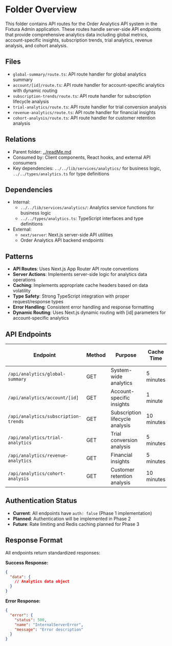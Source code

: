 # Folder Overview

This folder contains API routes for the Order Analytics API system in the Fixtura Admin application. These routes handle server-side API endpoints that provide comprehensive analytics data including global metrics, account-specific insights, subscription trends, trial analytics, revenue analysis, and cohort analysis.

## Files

- `global-summary/route.ts`: API route handler for global analytics summary
- `account/[id]/route.ts`: API route handler for account-specific analytics with dynamic routing
- `subscription-trends/route.ts`: API route handler for subscription lifecycle analysis
- `trial-analytics/route.ts`: API route handler for trial conversion analysis
- `revenue-analytics/route.ts`: API route handler for financial insights
- `cohort-analysis/route.ts`: API route handler for customer retention analysis

## Relations

- Parent folder: [../readMe.md](../readMe.md)
- Consumed by: Client components, React hooks, and external API consumers
- Key dependencies: `../../lib/services/analytics/` for business logic, `../../types/analytics.ts` for type definitions

## Dependencies

- Internal:
  - `../../lib/services/analytics/`: Analytics service functions for business logic
  - `../../types/analytics.ts`: TypeScript interfaces and type definitions
- External:
  - `next/server`: Next.js server-side API utilities
  - Order Analytics API backend endpoints

## Patterns

- **API Routes**: Uses Next.js App Router API route conventions
- **Server Actions**: Implements server-side logic for analytics data operations
- **Caching**: Implements appropriate cache headers based on data volatility
- **Type Safety**: Strong TypeScript integration with proper request/response types
- **Error Handling**: Consistent error handling and response formatting
- **Dynamic Routing**: Uses Next.js dynamic routing with [id] parameters for account-specific analytics

## API Endpoints

| Endpoint                             | Method | Purpose                         | Cache Time | Response Time Target |
| ------------------------------------ | ------ | ------------------------------- | ---------- | -------------------- |
| `/api/analytics/global-summary`      | GET    | System-wide analytics           | 5 minutes  | <1s                  |
| `/api/analytics/account/[id]`        | GET    | Account-specific insights       | 1 minute   | <1s                  |
| `/api/analytics/subscription-trends` | GET    | Subscription lifecycle analysis | 10 minutes | <2s                  |
| `/api/analytics/trial-analytics`     | GET    | Trial conversion analysis       | 5 minutes  | <1s                  |
| `/api/analytics/revenue-analytics`   | GET    | Financial insights              | 5 minutes  | <2s                  |
| `/api/analytics/cohort-analysis`     | GET    | Customer retention analysis     | 10 minutes | <2s                  |

## Authentication Status

- **Current**: All endpoints have `auth: false` (Phase 1 implementation)
- **Planned**: Authentication will be implemented in Phase 2
- **Future**: Rate limiting and Redis caching planned for Phase 3

## Response Format

All endpoints return standardized responses:

**Success Response:**

```json
{
  "data": {
    // Analytics data object
  }
}
```

**Error Response:**

```json
{
  "error": {
    "status": 500,
    "name": "InternalServerError",
    "message": "Error description"
  }
}
```
